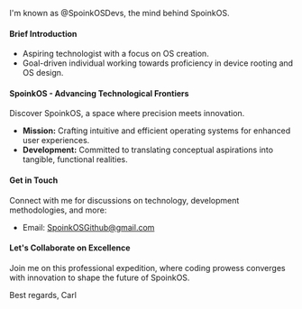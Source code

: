 I'm known as @SpoinkOSDevs, the mind behind SpoinkOS.

#### Brief Introduction

- Aspiring technologist with a focus on OS creation.
- Goal-driven individual working towards proficiency in device rooting and OS design.

#### SpoinkOS - Advancing Technological Frontiers

Discover SpoinkOS, a space where precision meets innovation.

- **Mission:** Crafting intuitive and efficient operating systems for enhanced user experiences.
- **Development:** Committed to translating conceptual aspirations into tangible, functional realities.
  
#### Get in Touch

Connect with me for discussions on technology, development methodologies, and more:

- Email: SpoinkOSGithub@gmail.com

#### Let's Collaborate on Excellence

Join me on this professional expedition, where coding prowess converges with innovation to shape the future of SpoinkOS.

Best regards,
Carl
